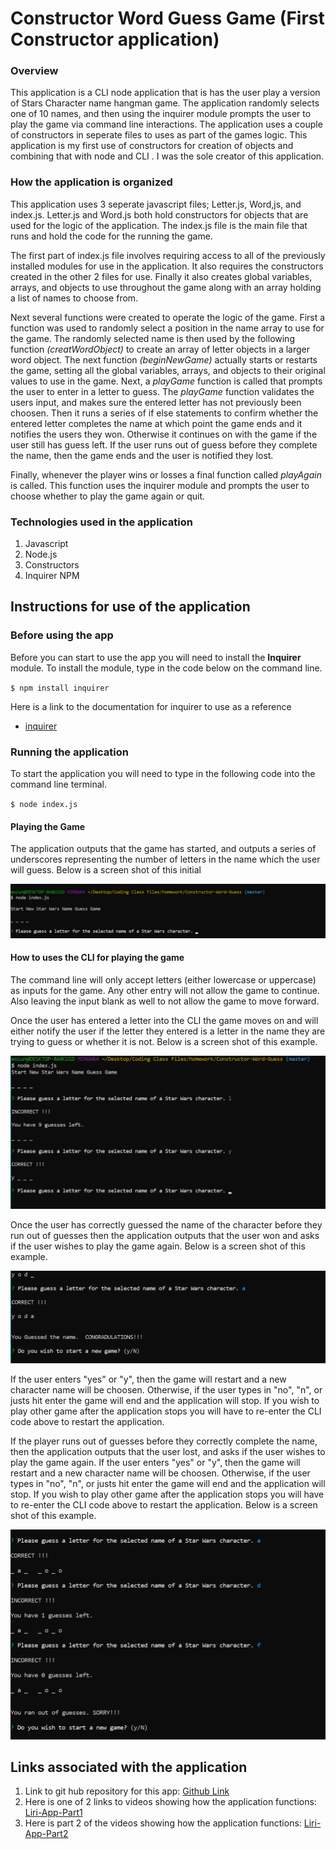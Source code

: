 # Constructor Word Guess Game (First Constructor application)

### Overview
This application is a CLI node application that is has the user play a version of Stars Character name hangman game.  The application randomly selects one of 10 names, and then using the inquirer module prompts the user to play the game via command line interactions.  The application uses a couple of constructors in seperate files to uses as part of the games logic.  This application is my first use of constructors for creation of objects and combining that with node and CLI .  I was the sole creator of this application.

### How the application is organized
This application uses 3 seperate javascript files; Letter.js, Word,js, and index.js.  Letter.js and Word.js both hold constructors for objects that are used for the logic of the application.  The index.js file is the main file that runs and hold the code for the running the game.

The first part of index.js file involves requiring access to all of the previously installed modules for use in the application.  It also requires the constructors created in the other 2 files for use.  Finally it also creates global variables, arrays, and objects to use throughout the game along with an array holding a list of names to choose from. 

Next several functions were created to operate the logic of the game.  First a function was used to randomly select a position in the name array to use for the game.  The randomly selected name is then used by the following function *(creatWordObject)* to create an array of letter objects in a larger word object.  The next function *(beginNewGame)* actually starts or restarts the game, setting all the global variables, arrays, and objects to their original values to use in the game.  Next, a *playGame* function is called that prompts the user to enter in a letter to guess.  The *playGame* function validates the users input, and makes sure the entered letter has not previously been choosen.  Then it runs a series of if else statements to confirm whether the entered letter completes the name at which point the game ends and it notifies the users they won.  Otherwise it continues on with the game if the user still has guess left.  If the user runs out of guess before they complete the name, then the game ends and the user is notified they lost. 

Finally, whenever the player wins or losses a final function called *playAgain* is called.  This function uses the inquirer module and prompts the user to choose whether to play the game again or quit.

### Technologies used in the application
1.  Javascript
2.  Node.js
3.  Constructors
4.  Inquirer NPM

## Instructions for use of the application
### Before using the app
Before you can start to use the app you will need to install the **Inquirer** module.  To install the module, type in the code below on the command line.

`$ npm install inquirer`

Here is a link to the documentation for inquirer to use as a reference 
* [inquirer](https://www.npmjs.com/package/inquirer)

### Running the application
To start the application you will need to type in the following code into the command line terminal.

`$ node index.js`

#### Playing the Game
The application outputs that the game has started, and outputs a series of underscores representing the number of letters in the name which the user will guess. Below is a screen shot of this initial 


  ![Image of first screenshot](images/CWG-1.png)


#### How to uses the CLI for playing the game
The command line will only accept letters (either lowercase or uppercase) as inputs for the game.  Any other entry will not allow the game to continue.  Also leaving the input blank as well to not allow the game to move forward.

Once the user has entered a letter into the CLI the game moves on and will either notify the user if the letter they entered is a letter in the name they are trying to guess or whether it is not.  Below is a screen shot of this example.

  ![Image of correct and incorrect guess](images/CWG-2.png)

Once the user has correctly guessed the name of the character before they run out of guesses then the application outputs that the user won and asks if the user wishes to play the game again.  Below is a screen shot of this example.

  ![Image of correct and incorrect guess](images/CWG-3.png)

If the user enters "yes" or "y", then the game will restart and a new character name will be choosen.  Otherwise, if the user types in "no", "n", or justs hit enter the game will end and the application will stop.  If you wish to play other game after the application stops you will have to re-enter the CLI code above to restart the application.

If the player runs out of guesses before they correctly complete the name, then the application outputs that the user lost, and asks if the user wishes to play the game again.  If the user enters "yes" or "y", then the game will restart and a new character name will be choosen.  Otherwise, if the user types in "no", "n", or justs hit enter the game will end and the application will stop.  If you wish to play other game after the application stops you will have to re-enter the CLI code above to restart the application.  Below is a screen shot of this example.

![Image of correct and incorrect guess](images/CWG-4.png)

## Links associated with the application
1.  Link to git hub repository for this app:  [Github Link](https://github.com/eozuna3/Constructor-Word-Guess)
2. Here is one of 2 links to videos showing how the application functions: [Liri-App-Part1](https://drive.google.com/file/d/1SVaWh8k7A5_K5M0B4cmQu4IAWU5Pa-IX/view?usp=sharing)
3. Here is part 2 of the videos showing how the application functions: [Liri-App-Part2](https://drive.google.com/file/d/1s6c2yALl843_jyAkO4XizZBESVLdbSpN/view?usp=sharing)
